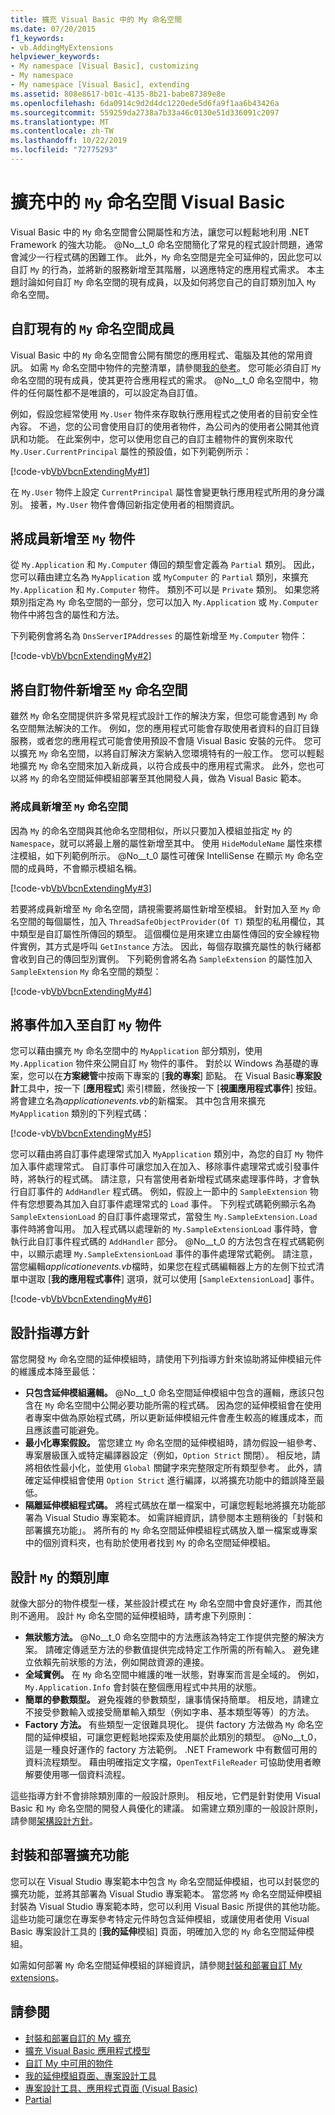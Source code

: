 ```yaml
---
title: 擴充 Visual Basic 中的 My 命名空間
ms.date: 07/20/2015
f1_keywords:
- vb.AddingMyExtensions
helpviewer_keywords:
- My namespace [Visual Basic], customizing
- My namespace
- My namespace [Visual Basic], extending
ms.assetid: 808e8617-b01c-4135-8b21-babe87389e8e
ms.openlocfilehash: 6da0914c9d2d4dc1220ede5d6fa9f1aa6b43426a
ms.sourcegitcommit: 559259da2738a7b33a46c0130e51d336091c2097
ms.translationtype: MT
ms.contentlocale: zh-TW
ms.lasthandoff: 10/22/2019
ms.locfileid: "72775293"
---
```

# <a name="extending-the-my-namespace-in-visual-basic"></a>擴充中的 `My` 命名空間 Visual Basic

Visual Basic 中的 `My` 命名空間會公開屬性和方法，讓您可以輕鬆地利用 .NET Framework 的強大功能。 @No__t_0 命名空間簡化了常見的程式設計問題，通常會減少一行程式碼的困難工作。 此外，`My` 命名空間是完全可延伸的，因此您可以自訂 `My` 的行為，並將新的服務新增至其階層，以適應特定的應用程式需求。 本主題討論如何自訂 `My` 命名空間的現有成員，以及如何將您自己的自訂類別加入 `My` 命名空間。

## <a name="customizing-existing-my-namespace-members"></a>自訂現有的 `My` 命名空間成員

Visual Basic 中的 `My` 命名空間會公開有關您的應用程式、電腦及其他的常用資訊。 如需 `My` 命名空間中物件的完整清單，請參閱[我的參考](../../language-reference/keywords/my-reference.md)。 您可能必須自訂 `My` 命名空間的現有成員，使其更符合應用程式的需求。 @No__t_0 命名空間中，物件的任何屬性都不是唯讀的，可以設定為自訂值。

例如，假設您經常使用 `My.User` 物件來存取執行應用程式之使用者的目前安全性內容。 不過，您的公司會使用自訂的使用者物件，為公司內的使用者公開其他資訊和功能。 在此案例中，您可以使用您自己的自訂主體物件的實例來取代 `My.User.CurrentPrincipal` 屬性的預設值，如下列範例所示：

[!code-vb[VbVbcnExtendingMy#1](~/samples/snippets/visualbasic/VS_Snippets_VBCSharp/VbVbcnExtendingMy/VB/Class1.vb#1)]

在 `My.User` 物件上設定 `CurrentPrincipal` 屬性會變更執行應用程式所用的身分識別。 接著，`My.User` 物件會傳回新指定使用者的相關資訊。
  
## <a name="adding-members-to-my-objects"></a>將成員新增至 `My` 物件

從 `My.Application` 和 `My.Computer` 傳回的類型會定義為 `Partial` 類別。 因此，您可以藉由建立名為 `MyApplication` 或 `MyComputer` 的 `Partial` 類別，來擴充 `My.Application` 和 `My.Computer` 物件。 類別不可以是 `Private` 類別。 如果您將類別指定為 `My` 命名空間的一部分，您可以加入 `My.Application` 或 `My.Computer` 物件中將包含的屬性和方法。

下列範例會將名為 `DnsServerIPAddresses` 的屬性新增至 `My.Computer` 物件：

[!code-vb[VbVbcnExtendingMy#2](~/samples/snippets/visualbasic/VS_Snippets_VBCSharp/VbVbcnExtendingMy/VB/Class2.vb#2)]

## <a name="adding-custom-objects-to-the-my-namespace"></a>將自訂物件新增至 `My` 命名空間

雖然 `My` 命名空間提供許多常見程式設計工作的解決方案，但您可能會遇到 `My` 命名空間無法解決的工作。 例如，您的應用程式可能會存取使用者資料的自訂目錄服務，或者您的應用程式可能會使用預設不會隨 Visual Basic 安裝的元件。 您可以擴充 `My` 命名空間，以將自訂解決方案納入您環境特有的一般工作。 您可以輕鬆地擴充 `My` 命名空間來加入新成員，以符合成長中的應用程式需求。 此外，您也可以將 `My` 的命名空間延伸模組部署至其他開發人員，做為 Visual Basic 範本。
  
### <a name="adding-members-to-the-my-namespace"></a>將成員新增至 `My` 命名空間

因為 `My` 的命名空間與其他命名空間相似，所以只要加入模組並指定 `My` 的 `Namespace`，就可以將最上層的屬性新增至其中。 使用 `HideModuleName` 屬性來標注模組，如下列範例所示。 @No__t_0 屬性可確保 IntelliSense 在顯示 `My` 命名空間的成員時，不會顯示模組名稱。

[!code-vb[VbVbcnExtendingMy#3](~/samples/snippets/visualbasic/VS_Snippets_VBCSharp/VbVbcnExtendingMy/VB/Class1.vb#3)]

若要將成員新增至 `My` 命名空間，請視需要將屬性新增至模組。 針對加入至 `My` 命名空間的每個屬性，加入 `ThreadSafeObjectProvider(Of T)` 類型的私用欄位，其中類型是自訂屬性所傳回的類型。 這個欄位是用來建立由屬性傳回的安全線程物件實例，其方式是呼叫 `GetInstance` 方法。 因此，每個存取擴充屬性的執行緒都會收到自己的傳回型別實例。 下列範例會將名為 `SampleExtension` 的屬性加入 `SampleExtension` `My` 命名空間的類型：

[!code-vb[VbVbcnExtendingMy#4](~/samples/snippets/visualbasic/VS_Snippets_VBCSharp/VbVbcnExtendingMy/VB/Class1.vb#4)]

## <a name="adding-events-to-custom-my-objects"></a>將事件加入至自訂 `My` 物件

您可以藉由擴充 `My` 命名空間中的 `MyApplication` 部分類別，使用 `My.Application` 物件來公開自訂 `My` 物件的事件。 對於以 Windows 為基礎的專案，您可以在**方案總管**中按兩下專案的 [**我的專案**] 節點。 在 Visual Basic**專案設計**工具中，按一下 [**應用程式**] 索引標籤，然後按一下 [**視圖應用程式事件**] 按鈕。 將會建立名為*applicationevents.vb*的新檔案。 其中包含用來擴充 `MyApplication` 類別的下列程式碼：

[!code-vb[VbVbcnExtendingMy#5](~/samples/snippets/visualbasic/VS_Snippets_VBCSharp/VbVbcnExtendingMy/VB/Class1.vb#5)]

您可以藉由將自訂事件處理常式加入 `MyApplication` 類別中，為您的自訂 `My` 物件加入事件處理常式。 自訂事件可讓您加入在加入、移除事件處理常式或引發事件時，將執行的程式碼。 請注意，只有當使用者新增程式碼來處理事件時，才會執行自訂事件的 `AddHandler` 程式碼。 例如，假設上一節中的 `SampleExtension` 物件有您想要為其加入自訂事件處理常式的 `Load` 事件。 下列程式碼範例顯示名為 `SampleExtensionLoad` 的自訂事件處理常式，當發生 `My.SampleExtension.Load` 事件時將會叫用。 加入程式碼以處理新的 `My.SampleExtensionLoad` 事件時，會執行此自訂事件程式碼的 `AddHandler` 部分。 @No__t_0 的方法包含在程式碼範例中，以顯示處理 `My.SampleExtensionLoad` 事件的事件處理常式範例。 請注意，當您編輯*applicationevents.vb*檔時，如果您在程式碼編輯器上方的左側下拉式清單中選取 [**我的應用程式事件**] 選項，就可以使用 [`SampleExtensionLoad`] 事件。

[!code-vb[VbVbcnExtendingMy#6](~/samples/snippets/visualbasic/VS_Snippets_VBCSharp/VbVbcnExtendingMy/VB/Class1.vb#6)]

## <a name="design-guidelines"></a>設計指導方針

當您開發 `My` 命名空間的延伸模組時，請使用下列指導方針來協助將延伸模組元件的維護成本降至最低：

- **只包含延伸模組邏輯。** @No__t_0 命名空間延伸模組中包含的邏輯，應該只包含在 `My` 命名空間中公開必要功能所需的程式碼。 因為您的延伸模組會在使用者專案中做為原始程式碼，所以更新延伸模組元件會產生較高的維護成本，而且應該盡可能避免。
- **最小化專案假設。** 當您建立 `My` 命名空間的延伸模組時，請勿假設一組參考、專案層級匯入或特定編譯器設定（例如，`Option Strict` 關閉）。 相反地，請將相依性最小化，並使用 `Global` 關鍵字來完整限定所有類型參考。 此外，請確定延伸模組會使用 `Option Strict` 進行編譯，以將擴充功能中的錯誤降至最低。
- **隔離延伸模組程式碼。** 將程式碼放在單一檔案中，可讓您輕鬆地將擴充功能部署為 Visual Studio 專案範本。 如需詳細資訊，請參閱本主題稍後的「封裝和部署擴充功能」。 將所有的 `My` 命名空間延伸模組程式碼放入單一檔案或專案中的個別資料夾，也有助於使用者找到 `My` 的命名空間延伸模組。

## <a name="designing-class-libraries-for-my"></a>設計 `My` 的類別庫

就像大部分的物件模型一樣，某些設計模式在 `My` 命名空間中會良好運作，而其他則不適用。 設計 `My` 命名空間的延伸模組時，請考慮下列原則：

- **無狀態方法。** @No__t_0 命名空間中的方法應該為特定工作提供完整的解決方案。 請確定傳遞至方法的參數值提供完成特定工作所需的所有輸入。 避免建立依賴先前狀態的方法，例如開啟資源的連接。
- **全域實例。** 在 `My` 命名空間中維護的唯一狀態，對專案而言是全域的。 例如，`My.Application.Info` 會封裝在整個應用程式中共用的狀態。
- **簡單的參數類型。** 避免複雜的參數類型，讓事情保持簡單。 相反地，請建立不接受參數輸入或接受簡單輸入類型（例如字串、基本類型等等）的方法。
- **Factory 方法。** 有些類型一定很難具現化。 提供 factory 方法做為 `My` 命名空間的延伸模組，可讓您更輕鬆地探索及使用屬於此類別的類型。 @No__t_0，這是一種良好運作的 factory 方法範例。 .NET Framework 中有數個可用的資料流程類型。 藉由明確指定文字檔，`OpenTextFileReader` 可協助使用者瞭解要使用哪一個資料流程。

這些指導方針不會排除類別庫的一般設計原則。 相反地，它們是針對使用 Visual Basic 和 `My` 命名空間的開發人員優化的建議。 如需建立類別庫的一般設計原則，請參閱[架構設計方針](../../../standard/design-guidelines/index.md)。

## <a name="packaging-and-deploying-extensions"></a>封裝和部署擴充功能

您可以在 Visual Studio 專案範本中包含 `My` 命名空間延伸模組，也可以封裝您的擴充功能，並將其部署為 Visual Studio 專案範本。 當您將 `My` 命名空間延伸模組封裝為 Visual Studio 專案範本時，您可以利用 Visual Basic 所提供的其他功能。 這些功能可讓您在專案參考特定元件時包含延伸模組，或讓使用者使用 Visual Basic 專案設計工具的 [**我的延伸**模組] 頁面，明確加入您的 `My` 命名空間延伸模組。

如需如何部署 `My` 命名空間延伸模組的詳細資訊，請參閱[封裝和部署自訂 My extensions](packaging-and-deploying-custom-my-extensions.md)。

## <a name="see-also"></a>請參閱

- [封裝和部署自訂的 My 擴充](packaging-and-deploying-custom-my-extensions.md)
- [擴充 Visual Basic 應用程式模型](extending-the-visual-basic-application-model.md)
- [自訂 My 中可用的物件](customizing-which-objects-are-available-in-my.md)
- [我的延伸模組頁面、專案設計工具](/visualstudio/ide/reference/my-extensions-page-project-designer-visual-basic)
- [專案設計工具、應用程式頁面 (Visual Basic)](/visualstudio/ide/reference/application-page-project-designer-visual-basic)
- [Partial](../../language-reference/modifiers/partial.md)
